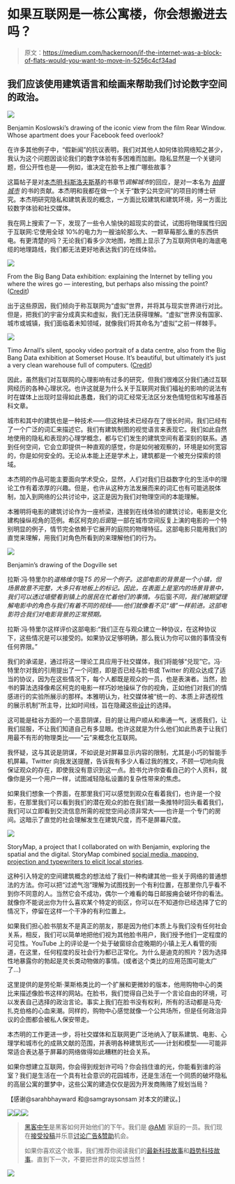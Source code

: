 # 如果互联网是一栋公寓楼，你会想搬进去吗？

> 原文：<https://medium.com/hackernoon/if-the-internet-was-a-block-of-flats-would-you-want-to-move-in-5256c4cf34ad>

## 我们应该使用建筑语言和绘画来帮助我们讨论数字空间的政治。

![](img/6d4fcc17dd2b2f024960212ef81f16a9.png)

Benjamin Koslowski’s drawing of the iconic view from the film Rear Window. Whose apartment does your Facebook feed overlook?

在许多其他例子中，“假新闻”的抗议表明，我们对其他人如何体验网络知之甚少，我认为这个问题因谈论我们的数字体验有多困难而加剧。隐私显然是一个关键问题，但公开性也是——例如，谁决定在脸书上推广哪些故事？

这篇帖子是对[本杰明·科斯洛夫斯基](http://benjaminkoslowski.com)的书章节*调解城市*的回应，是对一本名为 [*拍摄城市*](http://press.uchicago.edu/ucp/books/book/distributed/F/bo23353017.html) 的书的贡献。本杰明和我都在做一个关于“数字公共空间”的项目的博士研究。本杰明研究隐私和建筑表现的概念，一方面比较建筑和建筑环境，另一方面比较数字体验和社交媒体。

我在网上搜索了一下，发现了一些令人愉快的超现实的尝试，试图将物理属性归因于互联网:它使用全球 10%的电力为一艘油轮那么大、一颗草莓那么重的东西供电。有更清楚的吗？无论我们看多少次地图，地图上显示了为互联网供电的海底电缆的地理路线，我们都无法更好地表达我们的在线体验。

![](img/0538e260a566fe942840774b138a5afc.png)

From the Big Bang Data exhibition: explaining the Internet by telling you where the wires go — interesting, but perhaps also missing the point? ([Credit](https://www.electronicsweekly.com/blogs/gadget-master/general/big-bang-data-throws-transparency-grenade-2015-12/))

出于这些原因，我们倾向于称互联网为“虚拟”世界，并将其与现实世界进行对比。但是，把我们的宇宙分成真实和虚拟，我们无法获得理解。“虚拟”世界没有国家、城市或城镇，我们面临着未知领域，就像我们将其命名为“虚拟”之前一样棘手。

![](img/924c81d6897b78ea9713fab83f10b31e.png)

Timo Arnall’s silent, spooky video portrait of a data centre, also from the Big Bang Data exhibition at Somerset House. It’s beautiful, but ultimately it’s just a very clean warehouse full of computers. ([Credit](https://dannikolov.wordpress.com/2016/01/21/big-bang-data/))

因此，虽然我们对互联网的心理影响有过多的研究，但我们很难区分我们通过互联网经历的各种心理状况。也许这就是为什么关于互联网对我们福祉的影响的说法有时在媒体上出现时显得如此愚蠢，我们的词汇经常无法区分发色情短信和写维基百科文章。

城市和其中的建筑也是一种技术——但这种技术已经存在了很长时间，我们已经有了一个广泛的词汇来描述它。我们有建筑制图的视觉语言来表现它。我们如此自然地使用的隐私和表现的心理学概念，都与它们发生的建筑空间有着深刻的联系。遇到任何空间，它会立即提供一种直观的感觉，你是如何被观察的，环境是如何宽容的，你是如何安全的。无论从本能上还是学术上，建筑都是一个被充分探索的领域。

本杰明的作品可能主要面向学术受众，显然，人们对我们日益数字化的生活中的理论工作有着浓厚的兴趣。但是，也许从这种方法发展而来的词汇也有可能逃脱体制，加入到网络的公共讨论中，这正是因为我们对物理空间的本能理解。

本雅明将电影的建筑讨论作为一座桥梁，连接到在线体验的建筑讨论，电影是文化建构操纵视角的范例。希区柯克的*后窗*是一部在城市空间反复上演的电影的一个特别明显的例子，情节完全依赖于它展开的庭院的物理特征。这部电影只能用我们的直觉来理解，用我们对角色所看到的来理解他们的行为。

![](img/654d4f6296177c4dc23f24e416b91beb.png)

Benjamin’s drawing of the Dogville set

拉斯·冯·特里尔的*道格维尔*是*T5 的另一个例子。这部电影的背景是一个小镇，但场景故意不完整，大多只有地板上的标记。因此，在表面上是室内的场景背景中，我们可以透过墙壁看到镇上的居民在忙着他们的事情。与*后窗*不同，我们被期望理解电影中的角色与我们有着不同的视线——他们就像看不见“墙”一样前进。这部电影符合我们对电影背景的正常预期。*

拉斯·冯·特里尔这样评价这部电影:“我们正在与观众建立一种协议，在这种协议下，这些情况是可以接受的。如果协议足够明确，那么我认为你可以做的事情没有任何界限。”

我们的承诺是，通过将这一理论工具应用于社交媒体，我们将能够“兑现”它。冯·特里尔对我的引用提出了一个问题，即是否已经与脸书或 Twitter 的观众达成了适当的协议，因为在这些情况下，每个人都既是观众的一员，也是表演者。当然，脸书的算法选择像希区柯克的电影一样巧妙地操纵了你的视角，正如他们对我们的情感进行的实验所展示的那样。本雅明认为，社交媒体被“统一的、本质上非透视性的展示机制”所主导，比如时间线，旨在隐藏这些[设计](https://hackernoon.com/tagged/design)的选择。

这可能是硅谷方面的一个恶意阴谋，目的是让用户顺从和串通一气，迷惑我们，让我们屈服，不让我们知道自己有多显眼。也许这就是为什么他们如此热衷于让我们用最不有形的物理类比——“云”来概念化互联网。

我怀疑，这与其说是阴谋，不如说是对屏幕显示内容的限制，尤其是小巧的智能手机屏幕。Twitter 向我发送提醒，告诉我有多少人看过我的推文，不顾一切地向我保证观众的存在，即使我没有意识到这一点。脸书允许你查看自己的个人资料，就像你是另一个用户一样，试图减轻隐私设置的复杂性带来的焦虑。

如果我们想象一个界面，在那里我们可以感觉到观众在看着我们，也许是一个投影，在那里我们可以看到我们的潜在观众的脸在我们敲一条推特时回头看着我们，我们可以立即看到交流信息所需的视觉空间必须非常大——也许是一个专门的房间。这暗示了直觉的社会理解发生在建筑尺度，而不是屏幕尺度。

![](img/e55f27ee45ec11bce4f9b9de5d3391ea.png)

StoryMap, a project that I collaborated on with Benjamin, exploring the spatial and the digital. StoryMap combined [social media, mapping, projection and typewriters to elicit local stories](http://jimmytidey.co.uk/blog/storymap-participatory-mapping/).

这种引入特定的空间建筑概念的想法给了我们一种构建其他一些关于网络的普通想法的方法。你可以把“过滤气泡”理解为试图找到一个有利位置，在那里你几乎看不到你不同意的人。当然它会不成功，偶尔一个难看的每日邮报痈会破坏你的看法。就像你不能说出你为什么喜欢某个特定的街区，你可以在不知道你已经选择了它的情况下，停留在这样一个干净的有利位置上。

如果我们担心脸书朋友不是真正的朋友，那是因为他们本质上与我们没有任何社会关系，相反，我们可以简单地把他们视为其他脸书用户，我们授予他们一定程度的可见性。YouTube 上的评论是一个处于破窗综合症晚期的小镇上无人看管的街道，在这里，任何程度的反社会行为都已正常化。为什么是迪克的照片？因为选择性地暴露你的勃起是灵长类动物做的事情。(或者这个类比的应用范围可能太广了...)

这里提供的是劳伦斯·莱斯格类比的一个扩展和更微妙的版本，他用购物中心的类比来描述像脸书这样的网站。在脸书，我们觉得自己处于一个言论自由的环境，可以发表自己选择的政治言论。事实上我们在脸书没有权利，所有的活动都是马克·扎克伯格的心血来潮。同样的，购物中心感觉就像一个公共场所，但是任何政治异议的企图都会被私人保安带走。

本杰明的工作更进一步，将社交媒体和互联网更广泛地纳入了联系建筑、电影、心理学和城市化的成熟文献的范围，并表明各种建筑形式——计划和模型——可能非常适合表达基于屏幕的网络做得如此糟糕的社会关系。

如果你想建立互联网，你会得到规划许可吗？你会挡住谁的光，你能看到谁的浴室？我们是生活在一个具有社会意识的花园城市，还是生活在一个同质的破坏隐私的高层公寓的噩梦中，这些公寓的建造仅仅是因为开发商贿赂了规划当局？

【感谢@sarahbhayward 和@samgraysonsam 对本文的建议。]

[![](img/50ef4044ecd4e250b5d50f368b775d38.png)](http://bit.ly/HackernoonFB)[![](img/979d9a46439d5aebbdcdca574e21dc81.png)](https://goo.gl/k7XYbx)[![](img/2930ba6bd2c12218fdbbf7e02c8746ff.png)](https://goo.gl/4ofytp)

> [黑客中午](http://bit.ly/Hackernoon)是黑客如何开始他们的下午。我们是 [@AMI](http://bit.ly/atAMIatAMI) 家庭的一员。我们现在[接受投稿](http://bit.ly/hackernoonsubmission)并乐意[讨论广告&赞助](mailto:partners@amipublications.com)机会。
> 
> 如果你喜欢这个故事，我们推荐你阅读我们的[最新科技故事](http://bit.ly/hackernoonlatestt)和[趋势科技故事](https://hackernoon.com/trending)。直到下一次，不要把世界的现实想当然！

![](img/be0ca55ba73a573dce11effb2ee80d56.png)